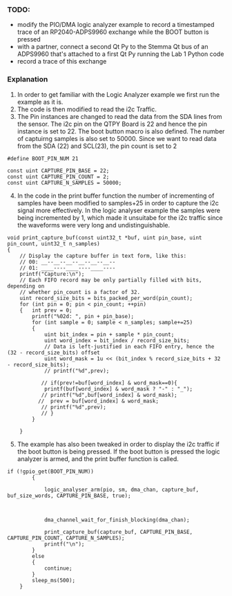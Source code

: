### TODO:

- modify the PIO/DMA logic analyzer example to record a timestamped trace of an RP2040-ADPS9960 exchange while the BOOT button is pressed
- with a partner, connect a second Qt Py to the Stemma Qt bus of an ADPS9960 that's attached to a first Qt Py running the Lab 1 Python code
- record a trace of this exchange


### Explanation
1. In order to get familiar with the Logic Analyzer example we first run the example as it is.
2. The code is then modified to read the i2c Traffic.
3. The Pin instances are changed to read the data from the SDA lines from the sensor. The i2c pin on the QTPY Board is 22 and hence the pin instance is set to 22.
The boot button macro is also defined. The number of captuirng samples is also set to 50000. Since we want to read data from the SDA (22) and SCL(23), the pin count is set to 2
```
#define BOOT_PIN_NUM 21

const uint CAPTURE_PIN_BASE = 22;
const uint CAPTURE_PIN_COUNT = 2;
const uint CAPTURE_N_SAMPLES = 50000;
```

4. In the code in the print buffer function the number of incrementing of samples have been modified to  samples+25 in order to capture the i2c signal more effectively. In the logic analyser example the samples were being incremented by 1, which made it unsuitabe for the i2c traffic since the waveforms were very long and undistinguishable.
```
void print_capture_buf(const uint32_t *buf, uint pin_base, uint pin_count, uint32_t n_samples)
{
    // Display the capture buffer in text form, like this:
    // 00: __--__--__--__--__--__--
    // 01: ____----____----____----
    printf("Capture:\n");
    // Each FIFO record may be only partially filled with bits, depending on
    // whether pin_count is a factor of 32.
    uint record_size_bits = bits_packed_per_word(pin_count);
    for (int pin = 0; pin < pin_count; ++pin)
    {   int prev = 0;
        printf("%02d: ", pin + pin_base);
        for (int sample = 0; sample < n_samples; sample+=25)
        {
            uint bit_index = pin + sample * pin_count;
            uint word_index = bit_index / record_size_bits;
            // Data is left-justified in each FIFO entry, hence the (32 - record_size_bits) offset
            uint word_mask = 1u << (bit_index % record_size_bits + 32 - record_size_bits);
            // printf("%d",prev);

           // if(prev!=buf[word_index] & word_mask==0){
            printf(buf[word_index] & word_mask ? "-" : "_");
           // printf("%d",buf[word_index] & word_mask);
          //  prev = buf[word_index] & word_mask;
           // printf("%d",prev);
           // }
        }

    }
```
5. The example has also been tweaked in order to display the i2c traffic if the boot button is being pressed. If the boot button is pressed the logic analyzer is armed, and the print buffer function is called.

```
if (!gpio_get(BOOT_PIN_NUM))
        {
            
            logic_analyser_arm(pio, sm, dma_chan, capture_buf, buf_size_words, CAPTURE_PIN_BASE, true);



            dma_channel_wait_for_finish_blocking(dma_chan);
          
            print_capture_buf(capture_buf, CAPTURE_PIN_BASE, CAPTURE_PIN_COUNT, CAPTURE_N_SAMPLES);
            printf("\n");
        }
        else
        {
            continue;
        }
        sleep_ms(500);
    }
```

